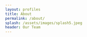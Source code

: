 ```yaml
---
layout: profiles
title: About
permalink: /about/
splash: /assets/images/splash5.jpeg
header: Our Team
---
```

